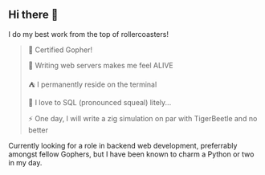 ## Hi there 👋
I do my best work from the top of rollercoasters!
> 🐨 Certified Gopher!
> 
> 🏬 Writing web servers makes me feel ALIVE
> 
> ⛺ I permanently reside on the terminal
> 
> 💾 I love to SQL (pronounced squeal) litely...
> 
> ⚡ One day, I will write a zig simulation on par with TigerBeetle and no better
> 
Currently looking for a role in backend web development, preferrably amongst fellow Gophers, but I have been known to charm a Python or two in my day.

<!--
**blakehulett7/blakehulett7** is a ✨ _special_ ✨ repository because its `README.md` (this file) appears on your GitHub profile.

Here are some ideas to get you started:

- 🔭 I’m currently working on ...
- 🌱 I’m currently learning ...
- 👯 I’m looking to collaborate on ...
- 🤔 I’m looking for help with ...
- 💬 Ask me about ...
- 📫 How to reach me: ...
- 😄 Pronouns: ...
- ⚡ Fun fact: ...
-->

